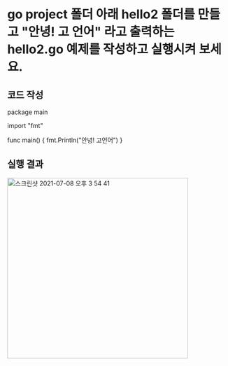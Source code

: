 # go project 폴더 아래 hello2 폴더를 만들고 "안녕! 고 언어" 라고 출력하는 hello2.go 예제를 작성하고 실행시켜 보세요. 

## 코드 작성
package main

import "fmt"

func main() {
	fmt.Println("안녕! 고언어")
}

## 실행 결과
<img width="413" alt="스크린샷 2021-07-08 오후 3 54 41" src="https://user-images.githubusercontent.com/63195670/124876582-2418de80-e005-11eb-8ef7-bf5d8ab4124c.png">
